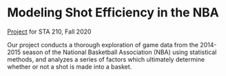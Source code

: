# Modeling Shot Efficiency in the NBA

[Project](https://sta210-fa20.netlify.app/project/) for STA 210, Fall 2020

Our project conducts a thorough exploration of game data from the 2014-2015 season of the National Basketball Association (NBA) using statistical methods, and analyzes a series of factors which ultimately determine whether or not a shot is made into a basket. 